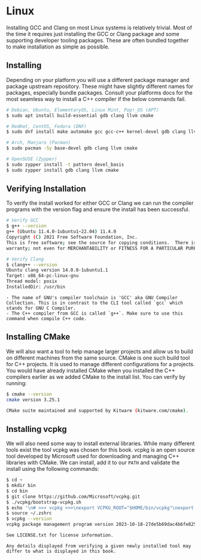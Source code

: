 # Linux

Installing GCC and Clang on most Linux systems is relatively trivial. Most of the time it requires just installing the GCC or Clang package and some supporting developer tooling packages. These are often bundled together to make installation as simple as possible.

## Installing

Depending on your platform you will use a different package manager and package upstream repository. These might have slightly different names for packages, especially bundle packages. Consult your platforms docs for the most seamless way to install a C++ compiler if the below commands fail.

```sh
# Debian, Ubuntu, ElementaryOS, Linux Mint, Pop!_OS (APT)
$ sudo apt install build-essential gdb clang llvm cmake

# RedHat, CentOS, Fedora (DNF)
$ sudo dnf install make automake gcc gcc-c++ kernel-devel gdb clang llvm cmake

# Arch, Manjaro (Pacman)
$ sudo pacman -Sy base-devel gdb clang llvm cmake

# OpenSUSE (Zypper)
$ sudo zypper install -t pattern devel_basis
$ sudo zypper install gdb clang llvm cmake
```

## Verifying Installation

To verify the install worked for either GCC or Clang we can run the compiler programs with the version flag and ensure the install has been successful.

```sh
# Verify GCC
$ g++ --version
g++ (Ubuntu 11.4.0-1ubuntu1~22.04) 11.4.0
Copyright (C) 2021 Free Software Foundation, Inc.
This is free software; see the source for copying conditions.  There is NO
warranty; not even for MERCHANTABILITY or FITNESS FOR A PARTICULAR PURPOSE.

# Verify Clang
$ clang++ --version
Ubuntu clang version 14.0.0-1ubuntu1.1
Target: x86_64-pc-linux-gnu
Thread model: posix
InstalledDir: /usr/bin
```

```admonish note
- The name of GNU's compiler toolchain is 'GCC' aka GNU Compiler Collection. This is in contrast to the CLI tool called `gcc` which stands for GNU C Compiler.
- The C++ compiler from GCC is called `g++`. Make sure to use this command when compile C++ code.
```

## Installing CMake

We will also want a tool to help manage larger projects and allow us to build on different machines from the same source. CMake is one such build tool for C++ projects. It is used to manage different configurations for a projects. You would have already installed CMake when you installed the C++ compilers earlier as we added CMake to the install list. You can verify by running:

```sh
$ cmake --version
cmake version 3.25.1

CMake suite maintained and supported by Kitware (kitware.com/cmake).
```

## Installing vcpkg

We will also need some way to install external libraries. While many different tools exist the tool vcpkg was chosen for this book. vcpkg is an open source tool developed by Microsoft used for downloading and managing C++ libraries with CMake. We can install, add it to our `PATH` and validate the install using the following commands:

```sh
$ cd ~
$ mkdir bin
$ cd bin
$ git clone https://github.com/Microsoft/vcpkg.git
$ ./vcpkg/bootstrap-vcpkg.sh
$ echo '\n# >>> vcpkg >>>\nexport VCPKG_ROOT="$HOME/bin/vcpkg"\nexport PATH="$VCPKG_ROOT:$PATH"\n# <<< vcpkg <<<\n' >> ~/.bashrc
$ source ~/.zshrc
$ vcpkg --version
vcpkg package management program version 2023-10-18-27de5b69dac4b6fe8259d283cd4011e6d20a84ce

See LICENSE.txt for license information.
```

```admonish note
Any details displayed from verifying a given newly installed tool may differ to what is displayed in this book.
```
